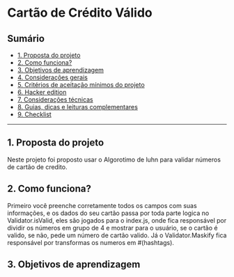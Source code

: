 # Cartão de Crédito Válido

## Sumário

- [1. Proposta do projeto](#1-Proposta-do-projeto)
- [2. Como funciona?](#2-Como-funciona?)
- [3. Objetivos de aprendizagem](#3-objetivos-de-aprendizagem)
- [4. Considerações gerais](#4-consideracoes-gerais)
- [5. Critérios de aceitação mínimos do projeto](#5-critérios-de-aceitação-mínimos-do-projeto)
- [6. Hacker edition](#6-hacker-edition)
- [7. Considerações técnicas](#7-considerações-técnicas)
- [8. Guias, dicas e leituras complementares](#8-guias-dicas-e-leituras-complementares)
- [9. Checklist](#9-checklist)

---

## 1. Proposta do projeto

Neste projeto foi proposto usar o Algorotimo de luhn para validar números de cartão de credito.


## 2. Como funciona?

Primeiro você preenche corretamente todos os campos com suas informações, e os dados do seu cartão passa por toda parte logica no Validator.isValid, eles são jogados para o index.js, onde fica responsável por dividir os números em grupo de 4 e mostrar para o usuário, se o cartão é valido, se não, pede um número de cartão valido. Já o Validator.Maskify fica responsável por transformas os numeros em #(hashtags).

## 3. Objetivos de aprendizagem

